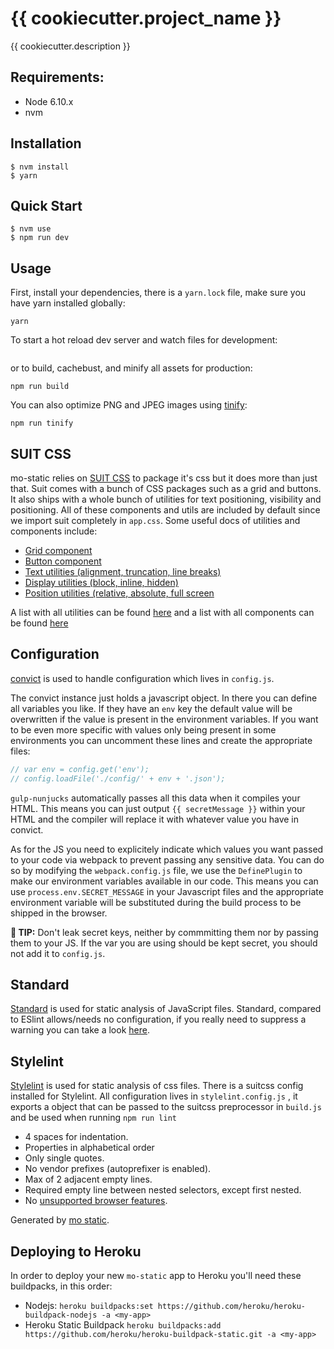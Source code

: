# {{ cookiecutter.project_name }}

{{ cookiecutter.description }}


## Requirements:

- Node 6.10.x
- nvm

## Installation

```
$ nvm install
$ yarn
```

## Quick Start

```
$ nvm use
$ npm run dev
```

## Usage
First, install your dependencies, there is a `yarn.lock` file, make sure you have yarn installed globally:

```
yarn
```

To start a hot reload dev server and watch files for development:

``` npm run dev
```

or to build, cachebust, and minify all assets for production:

```
npm run build
```

You can also optimize PNG and JPEG images using [tinify](https://www.npmjs.com/package/tinify):

```
npm run tinify
```

## SUIT CSS
mo-static relies on [SUIT CSS](https://suitcss.github.io/) to package it's css but it does more than just that. Suit comes with a bunch of CSS packages such as a grid and buttons. It also ships with a whole bunch of utilities for text positioning, visibility and positioning. All of these components and utils are included by default since we import suit completely in `app.css`. Some useful docs of utilities and components include:
- [Grid component](https://github.com/suitcss/components-grid/)
- [Button component](https://github.com/suitcss/components-button/)
- [Text utilities (alignment, truncation, line breaks) ](https://github.com/suitcss/utils-text)
- [Display utilities (block, inline, hidden)](https://github.com/suitcss/utils-display)
- [Position utilities (relative, absolute, full screen](https://github.com/suitcss/utils-position)

A list with all utilities can be found [here](https://github.com/suitcss/utils) and a list with all components can be found [here](https://github.com/suitcss/components)

## Configuration
[convict](https://github.com/mozilla/node-convict) is used to handle configuration which lives in `config.js`.

The convict instance just holds a javascript object. In there you can define all variables you like. If they have an `env` key the default value will be overwritten if the value is present in the environment variables. If you want to be even more specific with values only being present in some environments you can uncomment these lines and create the appropriate files:
```javascript
// var env = config.get('env');
// config.loadFile('./config/' + env + '.json');
```

`gulp-nunjucks` automatically passes all this data when it compiles your HTML. This means you can just output `{{ secretMessage }}` within your HTML and the compiler will replace it with whatever value you have in convict.

As for the JS you need to explicitely indicate which values you want passed to your code via webpack to prevent passing any sensitive data. You can do so by modifying the `webpack.config.js` file, we use the `DefinePlugin` to make our environment variables available in our code. This means you can use `process.env.SECRET_MESSAGE` in your Javascript files and the appropriate environment variable will be substituted during the build process to be shipped in the browser.

__🔐 TIP:__ Don't leak secret keys, neither by commmitting them nor by passing them to your JS. If the var you are
using should be kept secret, you should not add it to `config.js`.


## Standard
[Standard](https://github.com/feross/standard) is used for static analysis of JavaScript files. Standard, compared to ESlint allows/needs no configuration, if you really need to suppress a warning you can take a look [here](https://github.com/feross/standard#how-do-i-hide-a-certain-warning).

## Stylelint
[Stylelint](https://github.com/stylelint/stylelint) is used for static analysis of css files. There is a suitcss config installed for Stylelint. All configuration lives in `stylelint.config.js` , it exports a object that can be passed to the suitcss preprocessor in `build.js` and be used when running `npm run lint`

* 4 spaces for indentation.
* Properties in alphabetical order
* Only single quotes.
* No vendor prefixes (autoprefixer is enabled).
* Max of 2 adjacent empty lines.
* Required empty line between nested selectors, except first nested.
* No [unsupported browser features](http://stylelint.io/user-guide/rules/no-unsupported-browser-features/).

Generated by [mo static](https://github.com/istrategylabs/mo-static).

## Deploying to Heroku
In order to deploy your new `mo-static` app to Heroku you'll need these buildpacks, in this order:
- Nodejs: `heroku buildpacks:set https://github.com/heroku/heroku-buildpack-nodejs -a <my-app>`
- Heroku Static Buildpack `heroku buildpacks:add https://github.com/heroku/heroku-buildpack-static.git -a <my-app>`

